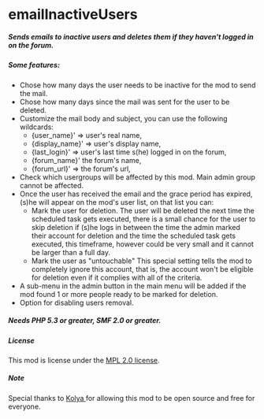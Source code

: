 emailInactiveUsers
===================

##### Sends emails to inactive users and deletes them if they haven't logged in on the forum.

##### Some features:

- Chose how many days the user needs to be inactive for the mod to send the mail.
- Chose how many days since the mail was sent for the user to be deleted.
- Customize the mail body and subject, you can use the following wildcards:
	- {user_name}' => user's real name,
	- {display_name}' => user's display name,
	- {last_login}' => user's last time s(he) logged in on the forum,
	- {forum_name}' the forum's name,
	- {forum_url}' => the forum's url,
- Check which usergroups will be affected by this mod. Main admin group cannot be affected.
- Once the user has received the email and the grace period has expired, (s)he will appear on the mod's user list, on that list you can:
	- Mark the user for deletion. The user will be deleted the next time the scheduled task gets executed, there is a small chance for the user to skip deletion if (s)he logs in between the time the admin marked their account for deletion and the time the scheduled task gets executed, this timeframe, however could be very small and it cannot be larger than a full day.
	- Mark the user as "untouchable" This special setting tells the mod to completely ignore this account, that is, the account won't be eligible for deletion even if it complies with all of the criteria.
- A sub-menu in the admin button in the main menu will be added if the mod found 1 or more people ready to be marked for deletion.
- Option for disabling users removal.

##### Needs PHP 5.3 or greater, SMF 2.0 or greater.

##### License
This mod is license under the [MPL 2.0 license](http://www.mozilla.org/MPL/2.0/).

##### Note
Special thanks to [Kolya ](http://www.simplemachines.org/community/index.php?action=profile;u=8490) for allowing this mod to be open source and free for everyone.